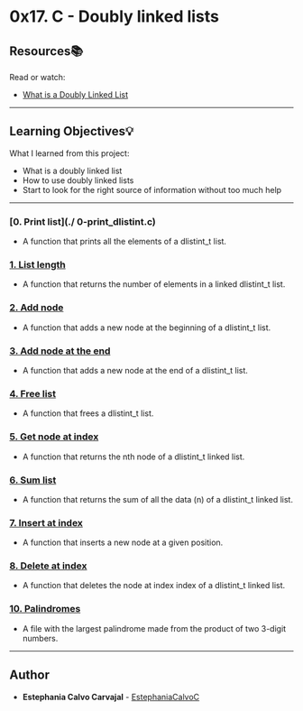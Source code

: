 # 0x17. C - Doubly linked lists

## Resources:books:
Read or watch:
* [What is a Doubly Linked List](https://intranet.hbtn.io/rltoken/d6DW7K0HrkIcVdzZxkidDw)

---
## Learning Objectives:bulb:
What I learned from this project:

* What is a doubly linked list
* How to use doubly linked lists
* Start to look for the right source of information without too much help

---

### [0. Print list](./ 0-print_dlistint.c)
* A function that prints all the elements of a dlistint_t list.


### [1. List length](./1-dlistint_len.c)
* A function that returns the number of elements in a linked dlistint_t list.


### [2. Add node](./2-add_dnodeint.c)
* A function that adds a new node at the beginning of a dlistint_t list.


### [3. Add node at the end](./3-add_dnodeint_end.c)
* A function that adds a new node at the end of a dlistint_t list.


### [4. Free list](./4-free_dlistint.c)
* A function that frees a dlistint_t list.


### [5. Get node at index](./5-get_dnodeint.c)
* A function that returns the nth node of a dlistint_t linked list.


### [6. Sum list](./6-sum_dlistint.c)
* A function that returns the sum of all the data (n) of a dlistint_t linked list.


### [7. Insert at index](./7-insert_dnodeint.c)
* A function that inserts a new node at a given position.


### [8. Delete at index](./8-delete_dnodeint.c)
* A function that deletes the node at index index of a dlistint_t linked list.

<!--
### [9. Crackme4](./100-password)
* Find the password for crackme4.
-->

### [10. Palindromes](./102-result)
* A file with the largest palindrome made from the product of two 3-digit numbers.

<!--
### [11. crackme5](./103-keygen.c)
* Write a keygen for crackme5.
-->
---

## Author
* **Estephania Calvo Carvajal** - [EstephaniaCalvoC](https://github.com/EstephaniaCalvoC)